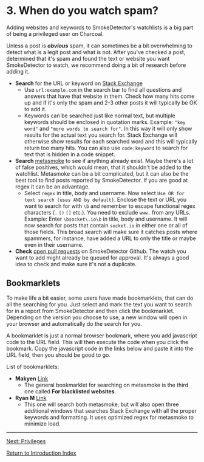 ---
---

# 3. When do you watch spam?
Adding websites and keywords to SmokeDetector's watchlists is a big part of being a privileged
user on Charcoal.

Unless a post is ***obvious*** spam, it can sometimes be a bit overwhelming to detect what is a 
legit post and what is not. After you've checked a post, determined that it's spam and found the text
or website you want SmokeDetector to watch, we recommend doing a bit of research before adding it.

 - **Search** for the URL or keyword on [Stack Exchange](https://stackexchange.com/)
   - Use `url:example.com` in the search bar to find all questions and answers that have that website
     in them. Check how many hits come up and if it's only the spam and 2-3 other posts it will
     typically be OK to add it.
   - Keywords can be searched just like normal text, but multiple keywords should be enclosed in
     quotation marks. Example: `"key word"` and `"more words to search for"`. In this way it will
     only show results for the actual text you search for. Stack Exchange will otherwise show results
     for each searched word and this will typically return too many hits.
     You can also use `code:keyword` to search for text that is hidden in a code snippet.
 - **Search** [metasmoke](https://metasmoke.erwaysoftware.com/search) to see if anything already exist.
   Maybe there's a lot of false positives, which would mean, that it shouldn't be added to the watchlist.
   Metasmoke can be a bit complicated, but it can also be the best tool to find posts reported by
   SmokeDetector. If you are good at regex it can be an advantage.
   - Select `regex` in title, body and username. Now select `Use OR for text search (uses AND by default)`.
     Enclose the text or URL you want to search for with `\b` and remember to escape functional regex
     characters (`.` `()` `[]` etc.). You need to exclude `www.` from any URLs.
     Example: Enter `\bsocket\.io\b` in title, body and username. It will now search for posts that
     contain `socket.io` in either one or all of those fields. This broad search will make sure it catches
     posts where spammers, for instance, have added a URL to only the title or maybe even in their username.
 - **Check** [open pull requests](https://github.com/Charcoal-SE/SmokeDetector/pulls) on SmokeDetector
   Github. The watch you want to add might already be queued for approval. It's always a good idea to
   check and make sure it's not a duplicate.

## Bookmarklets
To make life a bit easier, some users have made bookmarklets, that can do all the searching for you. Just
select and mark the text you want to search for in a report from SmokeDetector and then click the
bookmarklet. Depending on the version you choose to use, a new window will open in your browser and
automatically do the search for you.

A bookmarklet is just a normal browser bookmark, where you add javascript code to the URL field. This will
then execute the code when you click the bookmark. Copy the javascript code in the links below and paste it
into the URL field, then you should be good to go.

List of bookmarklets:
 - **Makyen** [Link](https://chat.stackexchange.com/rooms/11540/conversation/bookmarklets-for-searching-ms-for-blacklisted-expressions)
   - The general bookmarklet for searching on metasmoke is the third one called **For blacklisted websites**.
 - **Ryan M** [Link](https://gist.github.com/ThatRyanPerson/c3d50439e41f5e19b2b4a51c5f8f88a9)
   - This one will search both metasmoke, but will also open three additional windows that searches
     Stack Exchange with all the proper keywords and formatting. It uses optimized regex for metasmoke
     to minimize load.

-----

[Next: Privileges][3]

[Return to Introduction Index][8]

[3]: /training/privileges
[8]: /training/index
